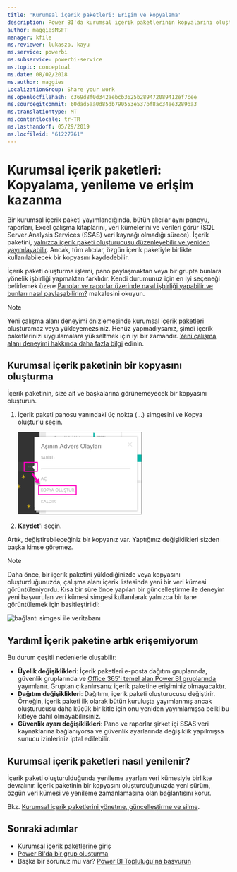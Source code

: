 ```yaml
---
title: 'Kurumsal içerik paketleri: Erişim ve kopyalama'
description: Power BI'da kurumsal içerik paketlerinin kopyalarını oluşturma ve erişim sorunlarını gidermeyle ilgili bilgi edinin
author: maggiesMSFT
manager: kfile
ms.reviewer: lukaszp, kayu
ms.service: powerbi
ms.subservice: powerbi-service
ms.topic: conceptual
ms.date: 08/02/2018
ms.author: maggies
LocalizationGroup: Share your work
ms.openlocfilehash: c369d8f0d342aebcb3625b289472089412ef7cee
ms.sourcegitcommit: 60dad5aa0d85db790553e537bf8ac34ee3289ba3
ms.translationtype: MT
ms.contentlocale: tr-TR
ms.lasthandoff: 05/29/2019
ms.locfileid: "61227761"
---
```

# <a name="organizational-content-packs-copy-refresh-and-get-access"></a>Kurumsal içerik paketleri: Kopyalama, yenileme ve erişim kazanma

Bir kurumsal içerik paketi yayımlandığında, bütün alıcılar aynı panoyu, raporları, Excel çalışma kitaplarını, veri kümelerini ve verileri görür (SQL Server Analysis Services (SSAS) veri kaynağı olmadığı sürece).  İçerik paketini, [yalnızca içerik paketi oluşturucusu düzenleyebilir ve yeniden yayımlayabilir](service-organizational-content-pack-manage-update-delete.md).  Ancak, tüm alıcılar, özgün içerik paketiyle birlikte kullanılabilecek bir kopyasını kaydedebilir.

İçerik paketi oluşturma işlemi, pano paylaşmaktan veya bir grupta bunlara yönelik işbirliği yapmaktan farklıdır. Kendi durumunuz için en iyi seçeneği belirlemek üzere [Panolar ve raporlar üzerinde nasıl işbirliği yapabilir ve bunları nasıl paylaşabilirim?](service-how-to-collaborate-distribute-dashboards-reports.md) makalesini okuyun.

> [!NOTE]
> Yeni çalışma alanı deneyimi önizlemesinde kurumsal içerik paketleri oluşturamaz veya yükleyemezsiniz. Henüz yapmadıysanız, şimdi içerik paketlerinizi uygulamalara yükseltmek için iyi bir zamandır. [Yeni çalışma alanı deneyimi hakkında daha fazla bilgi](service-create-the-new-workspaces.md) edinin.
>

## <a name="create-a-copy-of-an-organizational-content-pack"></a>Kurumsal içerik paketinin bir kopyasını oluşturma
İçerik paketinin, size ait ve başkalarına görünemeyecek bir kopyasını oluşturun.

1. İçerik paketi panosu yanındaki üç nokta (...) simgesini ve Kopya oluştur'u seçin.

    ![](media/service-organizational-content-pack-copy-refresh-access/power-bi-create-copy-organizational-content-pack.png)
2. **Kaydet**'i seçin.  

Artık, değiştirebileceğiniz bir kopyanız var. Yaptığınız değişiklikleri sizden başka kimse göremez.

> [!NOTE]
> Daha önce, bir içerik paketini yüklediğinizde veya kopyasını oluşturduğunuzda, çalışma alanı içerik listesinde yeni bir veri kümesi görüntüleniyordu. Kısa bir süre önce yapılan bir güncelleştirme ile deneyim yeni başvurulan veri kümesi simgesi kullanılarak yalnızca bir tane görüntülemek için basitleştirildi:
>
> ![bağlantı simgesi ile veritabanı](media/service-organizational-content-pack-copy-refresh-access/power-bi-dataset-reference-icon.png)
>

## <a name="help--i-can-no-longer-access-the-content-pack"></a>Yardım!  İçerik paketine artık erişemiyorum
Bu durum çeşitli nedenlerle oluşabilir:

* **Üyelik değişiklikleri**:  İçerik paketleri e-posta dağıtım gruplarında, güvenlik gruplarında ve [Office 365'i temel alan Power BI gruplarında](https://support.office.com/article/Create-a-group-in-Office-365-7124dc4c-1de9-40d4-b096-e8add19209e9) yayımlanır.  Gruptan çıkarılırsanız içerik paketine erişiminiz olmayacaktır.
* **Dağıtım değişiklikleri**: Dağıtımı, içerik paketi oluşturucusu değiştirir. Örneğin, içerik paketi ilk olarak bütün kuruluşta yayımlanmış ancak oluşturucusu daha küçük bir kitle için onu yeniden yayımlamışsa belki bu kitleye dahil olmayabilirsiniz.
* **Güvenlik ayarı değişiklikleri**: Pano ve raporlar şirket içi SSAS veri kaynaklarına bağlanıyorsa ve güvenlik ayarlarında değişiklik yapılmışsa sunucu izinleriniz iptal edilebilir.

## <a name="how-are-organizational-content-packs-refreshed"></a>Kurumsal içerik paketleri nasıl yenilenir?
İçerik paketi oluşturulduğunda yenileme ayarları veri kümesiyle birlikte devralınır.  İçerik paketinin bir kopyasını oluşturduğunuzda yeni sürüm, özgün veri kümesi ve yenileme zamanlamasına olan bağlantısını korur.

Bkz. [Kurumsal içerik paketlerini yönetme, güncelleştirme ve silme](service-organizational-content-pack-manage-update-delete.md).

## <a name="next-steps"></a>Sonraki adımlar
* [Kurumsal içerik paketlerine giriş](service-organizational-content-pack-introduction.md)
* [Power BI'da bir grup oluşturma](service-create-distribute-apps.md)
* Başka bir sorunuz mu var? [Power BI Topluluğu'na başvurun](http://community.powerbi.com/)
